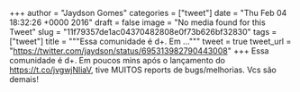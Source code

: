 
+++
author = "Jaydson Gomes"
categories = ["tweet"]
date = "Thu Feb 04 18:32:26 +0000 2016"
draft = false
image = "No media found for this Tweet"
slug = "11f79357de1ac04370482808e0f73b626bf32830"
tags = ["tweet"]
title = """Essa comunidade é d+. Em ..."""
tweet = true
tweet_url = "https://twitter.com/jaydson/status/695313982790443008"
+++
Essa comunidade é d+. Em poucos mins após o lançamento do https://t.co/jvgwjNliaV, tive MUITOS reports de bugs/melhorias. Vcs são demais!
